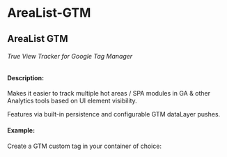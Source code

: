 # AreaList-GTM
<h2>AreaList GTM</h2>
<h6>True View Tracker for Google Tag Manager</h6>

<h4>Description:</h4>

Makes it easier to track multiple hot areas / SPA modules in GA & other Analytics tools based on UI element visibility.

Features via built-in persistence and configurable GTM dataLayer pushes.

<h4>Example:</h4>

Create a GTM custom tag in your container of choice:

<code>

<script>

  var arealist_config = {
  
    design: true,
    
    debug: true,
    
    areas: [
    
    	{ name: 'Hero Slide', handle: '.hero-slideshow .el-item', title: 'h2', list: document.title, cat: 'HP Engagement' },
			
        { name: 'IQA Grid', handle: '.iqa-grid div', title: 'h3', list: document.title, cat: 'HP Engagement' },
      
   		{ name: 'HP Video', handle: '.hp-video', list: document.title, cat: 'HP Engagement' },
      
		{ name: 'Video CTA Button', handle: '.iqa-cta .uk-button', title: '.uk-button', list: document.title, cat: 'HP Engagement' },
      
      	{ name: 'HP Flow Graphic', handle: '.hp-flow-graphic', list: document.title, cat: 'HP Engagement' },
      
      	{ name: 'Flow CTA Button', handle: '.qa2l-flow .uk-button', title: '.uk-button', list: document.title, cat: 'HP Engagement' },
      
      	{ name: 'HP UI Graphic', handle: '.hp-ui-graphic', list: document.title, cat: 'HP Engagement' },
      
  	]
    
  };
  
</script>

<script src="https://github.com/plamzi/AreaList-GTM/blob/master/arealist-gtm.js"></script>

</code>